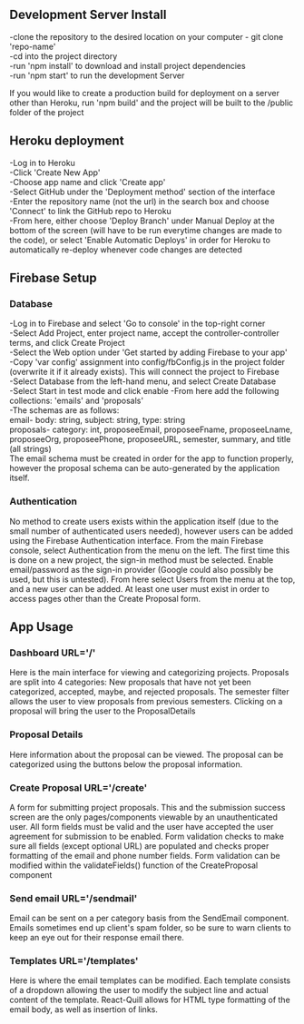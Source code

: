 ## Development Server Install
-clone the repository to the desired location on your computer - git clone 'repo-name'  
-cd into the project directory  
-run 'npm install' to download and install project dependencies  
-run 'npm start' to run the development Server  

If you would like to create a production build for deployment on a server other than Heroku, run 'npm build' and the project will
be built to the /public folder of the project

## Heroku deployment
-Log in to Heroku  
-Click 'Create New App'  
-Choose app name and click 'Create app'  
-Select GitHub under the 'Deployment method' section of the interface  
-Enter the repository name (not the url) in the search box and choose 'Connect' to link the GitHub repo to Heroku  
-From here, either choose 'Deploy Branch' under Manual Deploy at the bottom of the screen (will have to be run everytime changes
  are made to the code), or select 'Enable Automatic Deploys' in order for Heroku to automatically re-deploy whenever code changes are detected

## Firebase Setup
### Database
-Log in to Firebase and select 'Go to console' in the top-right corner  
-Select Add Project, enter project name, accept the controller-controller terms, and click Create Project  
-Select the Web option under 'Get started by adding Firebase to your app'  
-Copy 'var config' assignment into config/fbConfig.js in the project folder (overwrite it if it already exists). This will connect the project to Firebase  
-Select Database from the left-hand menu, and select Create Database  
-Select Start in test mode and click enable
-From here add the following collections: 'emails' and 'proposals'  
-The schemas are as follows:  
email- body: string, subject: string, type: string  
proposals- category: int, proposeeEmail, proposeeFname, proposeeLname, proposeeOrg, proposeePhone,
                proposeeURL, semester, summary, and title (all strings)  
The email schema must be created in order for the app to function properly, however the proposal schema can be auto-generated by the application itself.

### Authentication
No method to create users exists within the application itself (due to the small number of authenticated users needed), however users can be added using the Firebase Authentication interface. From the main Firebase console, select Authentication from the menu on the left. The first time this is done on a new project, the sign-in method must be selected. Enable email/password as the sign-in provider (Google could also possibly be used, but this is untested). From here select Users from the menu at the top, and a new user can be added. At least one user must exist in order to access pages other than the Create Proposal form.

## App Usage
### Dashboard URL='/'
Here is the main interface for viewing and categorizing projects. Proposals are split into 4 categories: New proposals that have not yet been categorized, accepted, maybe, and rejected proposals. The semester filter allows the user to view proposals from previous semesters. Clicking on a proposal will bring the user to the ProposalDetails

### Proposal Details
Here information about the proposal can be viewed. The proposal can be categorized using the buttons below the proposal information.

### Create Proposal URL='/create'
A form for submitting project proposals. This and the submission success screen are the only pages/components viewable by an unauthenticated user. All form fields must be valid and the user have accepted the user agreement for submission to be enabled. Form validation checks to make sure all fields (except optional URL) are populated and checks proper formatting of the email and phone number fields. Form validation can be modified within the validateFields() function of the CreateProposal component

### Send email URL='/sendmail'
Email can be sent on a per category basis from the SendEmail component. Emails sometimes end up client's spam folder, so be sure to warn clients to keep an eye out for their response email there.

### Templates URL='/templates'
Here is where the email templates can be modified. Each template consists of a dropdown allowing the user to modify the subject line and actual content of the template. React-Quill allows for HTML type formatting of the email body, as well as insertion of links.
